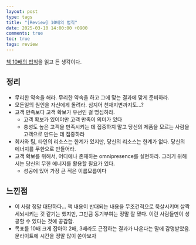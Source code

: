 ```yaml
---
layout: post
type: tags
title: "[Review] 10배의 법칙"
date: 2025-03-10 14:00:00 +0900
comments: true
toc: true
tags: review
---
```


[책 10배의 법칙](https://product.kyobobook.co.kr/detail/S000208590989)을 읽고 든 생각이다.

## 정리

- 무리한 약속을 해라. 무리한 약속을 하고 그에 맞는 결과에 맞게 준비하라.
- 모든일의 원인을 자신에게 돌려라. 심지어 천재지변까지도…?
- 고객 만족보다 고객 확보가 우선인 걸 명심하라.
    - 고객 확보가 있어야만 고객 만족이 의미가 있다
    - 충성도 높은 고객을 만족시키는 데 집중하지 말고 당신의 제품을 모르는 사람을 고객으로 만드는 데 집중하라
- 회사와 팀, 타인의 리소스는 한계가 있지만, 당신의 리소스는 한계가 없다. 당신의 에너지를 무한으로 만들어라.
- 고객 확보를 위해서, 어디에나 존재하는 omnipresence를 실현하라. 그러기 위해서는 당신의 무한 에너지를 활용할 필요가 있다.
    - 성공에 있어 가장 큰 적은 이름모름이다

## 느낀점

- 이 사람 정말 대단하다… 책 내용이 반대되는 내용을 무조건적으로 묵살시키며 살짝 세뇌시키는 것 같기는 했지만, 그만큼 동기부여는 정말 잘 됐다. 이런 사람들만이 성공할 수 있다는 것에 공감함.
- 목표를 10배 크게 잡아야 2배, 3배라도 근접하는 결과가 나온다는 말에 감명받았음. 문라이트에 시간을 정말 많이 쏟아보자